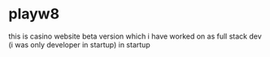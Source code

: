# playw8
this is casino website beta version which i have worked on as full stack dev (i was only developer in startup) in startup
